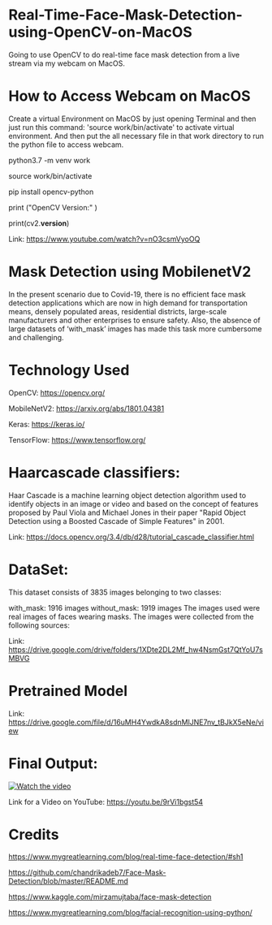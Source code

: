 # Real-Time-Face-Mask-Detection-using-OpenCV-on-MacOS
Going to use OpenCV to do real-time face mask detection from a live stream via my webcam on MacOS.

# How to Access Webcam on MacOS

Create a virtual Environment on MacOS by just opening Terminal and then just run this command: 'source work/bin/activate' to activate virtual environment.
And then put the all necessary file in that work directory to run the python file to access webcam.

python3.7 -m venv work

source work/bin/activate

pip install opencv-python

print ("OpenCV Version:" )

print(cv2.__version__)

Link: https://www.youtube.com/watch?v=nO3csmVyoOQ

# Mask Detection using MobilenetV2

In the present scenario due to Covid-19, there is no efficient face mask detection applications which are now in high demand for transportation means, densely populated areas, residential districts, large-scale manufacturers and other enterprises to ensure safety. Also, the absence of large datasets of ‘with_mask’ images has made this task more cumbersome and challenging.

# Technology Used

OpenCV: https://opencv.org/

MobileNetV2: https://arxiv.org/abs/1801.04381

Keras: https://keras.io/

TensorFlow: https://www.tensorflow.org/

# Haarcascade classifiers: 

Haar Cascade is a machine learning object detection algorithm used to identify objects in an image or video and based on the concept of features proposed by Paul Viola and Michael Jones in their paper "Rapid Object Detection using a Boosted Cascade of Simple Features" in 2001.

Link: https://docs.opencv.org/3.4/db/d28/tutorial_cascade_classifier.html

# DataSet: 

This dataset consists of 3835 images belonging to two classes:

with_mask: 1916 images
without_mask: 1919 images
The images used were real images of faces wearing masks. The images were collected from the following sources:

Link: https://drive.google.com/drive/folders/1XDte2DL2Mf_hw4NsmGst7QtYoU7sMBVG


# Pretrained Model

Link: https://drive.google.com/file/d/16uMH4YwdkA8sdnMlJNE7nv_tBJkX5eNe/view

# Final Output:

[![Watch the video](https://i.imgur.com/vKb2F1B.png)](https://youtu.be/9rVi1bgst54)

Link for a Video on YouTube: https://youtu.be/9rVi1bgst54

# Credits

https://www.mygreatlearning.com/blog/real-time-face-detection/#sh1

https://github.com/chandrikadeb7/Face-Mask-Detection/blob/master/README.md

https://www.kaggle.com/mirzamujtaba/face-mask-detection

https://www.mygreatlearning.com/blog/facial-recognition-using-python/

